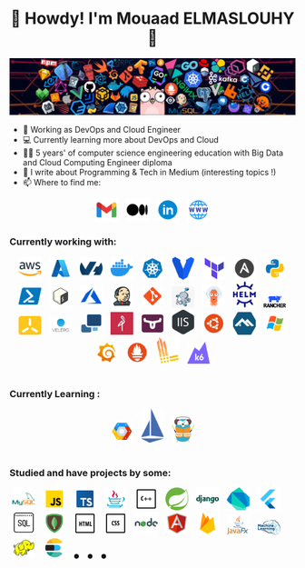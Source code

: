 
<h1 align="center">🤠 Howdy! I'm Mouaad ELMASLOUHY 👋</h1>


[![Site banner](icons/header.png)](https://elmaslouhymouaad.me/)


- 🔭 Working as DevOps and Cloud Engineer
- 💻 Currently learning more about DevOps and Cloud
- 👨‍🎓 5 years' of computer science engineering education with Big Data and Cloud Computing Engineer diploma 
- 📘 I write about Programming & Tech in Medium (interesting topics !)
- 📫 Where to find me: 
<div align="center">
<a href="mailto:elmaslouhy.mouaad@gmail.com"><img style="width:40px; padding:0px 5px" src="icons/gmail-new.png" /></a>
<a href="https://medium.com/@elmaslouhy-mouaad"><img style="width:40px; padding:0px 5px" src="icons/medium.png" /></a>
<a href="https://www.linkedin.com/in/mouaad-elmaslouhy"><img style="width:40px; padding:0px 5px" src="icons/linkedin-circled.png" /></a>
<a href="https://elmaslouhymouaad.me/"><img style="width:40px; padding:0px 5px" src="icons/domain.png" /></a>
</div>

### Currently working with:
<div align="center">
<img style="width:40px; padding:0px 5px" src="icons/amazon-web-services.png" />
<img style="width:40px; padding:0px 5px" src="icons/azure-1.png" />
<img style="width:40px; padding:0px 5px" src="icons/external-ovh.png" />
<img style="width:40px; padding:0px 5px" src="icons/docker.png" />
<img style="width:40px; padding:0px 5px" src="icons/kubernetes.png" />
<img style="width:40px; padding:0px 5px" src="icons/vagrant.png" />
<img style="width:40px; padding:0px 5px" src="icons/terraform.png" />
<img style="width:40px; padding:0px 5px" src="icons/ansible.png" />
<img style="width:40px; padding:0px 5px" src="icons/python.png" />
<img style="width:40px; padding:0px 5px" src="icons/powershell.png" />
<img style="width:40px; padding:0px 5px" src="icons/bash.png" />
<img style="width:40px; padding:0px 5px" src="icons/azure-devops.png" />
<img style="width:40px; padding:0px 5px" src="icons/jenkins.png" />
<img style="width:40px; padding:0px 5px" src="icons/git.png" />
<img style="width:40px; padding:0px 5px" src="icons/docker-compose.png" />
<img style="width:40px; padding:0px 5px" src="icons/argocd.png" />
<img style="width:40px; padding:0px 5px" src="icons/HELM.png" />
<img style="width:40px; padding:0px 5px" src="icons/rancher.png" />
<img style="width:40px; padding:0px 5px" src="icons/K3S.png" />
<img style="width:40px; padding:0px 5px" src="icons/velero.png" />
<img style="width:40px; padding:0px 5px" src="icons/duplicati.png" />
<img style="width:40px; padding:0px 5px" src="icons/minio.png" />
<img style="width:40px; padding:0px 5px" src="icons/longhorn.png" />
<img style="width:40px; padding:0px 5px" src="icons/iis.png" />
<img style="width:40px; padding:0px 5px" src="icons/ubuntu.png" />
<img style="width:40px; padding:0px 5px" src="icons/alpine.png" />
<img style="width:40px; padding:0px 5px" src="icons/windows-server.png" />
<img style="width:40px; padding:0px 5px" src="icons/grafana.png" />
<img style="width:40px; padding:0px 5px" src="icons/prometheus-app.png" />
<img style="width:40px; padding:0px 5px" src="icons/grafana-loki.png" />
<img style="width:40px; padding:0px 5px" src="icons/k6.png" />
</div>

</br>

### Currently Learning :
<div align="center">
<img style="width:40px; padding:0px 5px" src="icons/google-cloud-platform.png" />
<img style="width:40px; padding:0px 5px" src="icons/istio.png" />
<img style="width:40px; padding:0px 5px" src="icons/traefik.png" />
</div>

</br>

### Studied and have projects by some:
<div>
<img style="width:40px; padding:0px 5px" src="icons/mysql-logo.png" />
<img style="width:40px; padding:0px 5px" src="icons/javascript.png" />
<img style="width:40px; padding:0px 5px" src="icons/typescript.png" />
<img style="width:40px; padding:0px 5px" src="icons/java.png" />
<img style="width:40px; padding:0px 5px" src="icons/c-plus-plus.png" />
<img style="width:40px; padding:0px 5px" src="icons/spring-java.png" />
<img style="width:40px; padding:0px 5px" src="icons/django.png" />
<img style="width:40px; padding:0px 5px" src="icons/dart.png" />
<img style="width:40px; padding:0px 5px" src="icons/flutter.png" />
<img style="width:40px; padding:0px 5px" src="icons/sql.png" />
<img style="width:40px; padding:0px 5px" src="icons/mongodb.png" />
<img style="width:40px; padding:0px 5px" src="icons/html.png" />
<img style="width:40px; padding:0px 5px" src="icons/css.png" />
<img style="width:40px; padding:0px 5px" src="icons/nodejs.png" />
<img style="width:40px; padding:0px 5px" src="icons/angularjs.png" />
<img style="width:40px; padding:0px 5px" src="icons/firebase.png" />
<img style="width:40px; padding:0px 5px" src="icons/javafx.png" />
<img style="width:40px; padding:0px 5px" src="icons/ml.png" />
<img style="width:40px; padding:0px 5px" src="icons/hadoop-distributed-file-system.png" />
<img style="width:40px; padding:0px 5px" src="icons/elasticsearch.png" />
<img style="width:10px; padding:0px 5px" src="icons/circled-dot.png" />
<img style="width:10px; padding:0px 5px" src="icons/circled-dot.png" />
<img style="width:10px; padding:0px 5px" src="icons/circled-dot.png" />
</div>

</br>
